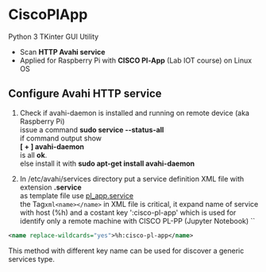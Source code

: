 # CiscoPlApp  
Python 3 TKinter GUI  Utility
* Scan **HTTP Avahi service**
* Applied for Raspberry Pi with **CISCO Pl-App** (Lab IOT course) on Linux OS  
## Configure Avahi HTTP service
1. Check if avahi-daemon is installed and running  on remote device (aka  Raspberry Pi)  
issue a command **sudo service --status-all**  
if command output show  
**[ + ]  avahi-daemon**  
is all **ok**.  
else install it with **sudo apt-get install avahi-daemon**  

2. In /etc/avahi/services directory put a service definition XML file with extension **.service**  
as template file use  [pl_app.service](https://github.com/augustodoc/CiscoPlApp/blob/master/pl_app.service)  
the Tag`xml<name></name>` in XML file is critical, it expand name of service with host (%h) and a costant key ':cisco-pl-app'      which is used for identify only a remote machine with CISCO PL-PP (Jupyter Notebook) ``
```xml
<name replace-wildcards="yes">%h:cisco-pl-app</name>
```
This method with different key name can be used for discover a generic services type. 

